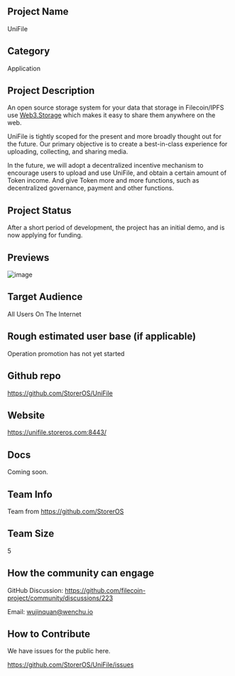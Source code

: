 ## Project Name 

UniFile

## Category 

Application


## Project Description

An open source storage system for your data that storage in Filecoin/IPFS use [Web3.Storage](https://web3.storage) which makes it easy to share them anywhere on the web.

UniFile is tightly scoped for the present and more broadly thought out for the future. Our primary objective is to create a best-in-class experience for uploading, collecting, and sharing media.

In the future, we will adopt a decentralized incentive mechanism to encourage users to upload and use UniFile, and obtain a certain amount of Token income. And give Token more and more functions, such as decentralized governance, payment and other functions.

## Project Status

After a short period of development, the project has an initial demo, and is now applying for funding.

## Previews

![image](https://user-images.githubusercontent.com/90947287/134318352-b53d8e9c-0876-4fca-931b-fd5e3c07f9e4.png)

## Target Audience

All Users On The Internet

## Rough estimated user base (if applicable)

Operation promotion has not yet started

## Github repo

https://github.com/StorerOS/UniFile

## Website

https://unifile.storeros.com:8443/

## Docs

Coming soon.


## Team Info

Team from https://github.com/StorerOS


## Team Size  

5

## How the community can engage

GitHub Discussion: https://github.com/filecoin-project/community/discussions/223 

Email: wujinquan@wenchu.io 


## How to Contribute

We have issues for the public here.

https://github.com/StorerOS/UniFile/issues
